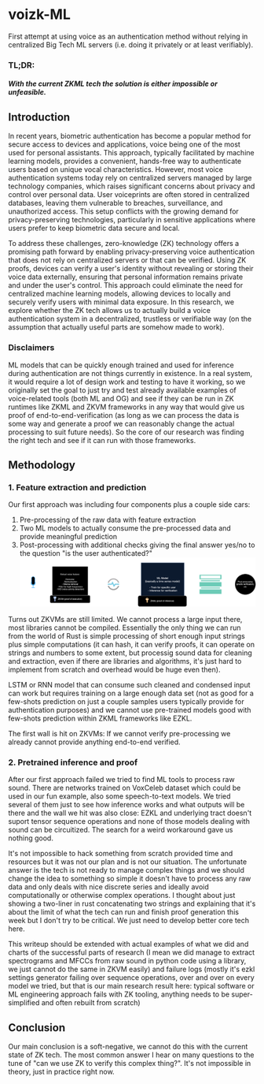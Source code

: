 # voizk-ML

First attempt at using voice as an authentication method without relying in centralized Big Tech ML servers (i.e. doing it privately or at least verifiably).

### TL;DR:
##### With the current ZKML tech the solution is either impossible or unfeasible.

## Introduction
In recent years, biometric authentication has become a popular method for secure access to devices and applications, voice being one of the most used for personal assistants. This approach, typically facilitated by machine learning models, provides a convenient, hands-free way to authenticate users based on unique vocal characteristics. However, most voice authentication systems today rely on centralized servers managed by large technology companies, which raises significant concerns about privacy and control over personal data. User voiceprints are often stored in centralized databases, leaving them vulnerable to breaches, surveillance, and unauthorized access. This setup conflicts with the growing demand for privacy-preserving technologies, particularly in sensitive applications where users prefer to keep biometric data secure and local. 

To address these challenges, zero-knowledge (ZK) technology offers a promising path forward by enabling privacy-preserving voice authentication that does not rely on centralized servers or that can be verified. Using ZK proofs, devices can verify a user's identity without revealing or storing their voice data externally, ensuring that personal information remains private and under the user's control. This approach could eliminate the need for centralized machine learning models, allowing devices to locally and securely verify users with minimal data exposure. In this research, we explore whether the ZK tech allows us to actually build a voice authentication system in a decentralized, trustless or verifiable way (on the assumption that actually useful parts are somehow made to work).

### Disclaimers

ML models that can be quickly enough trained and used for inference during authentication are not things currently in existence. In a real system, it would require a lot of design work and testing to have it working, so we originally set the goal to just try and test already available examples of voice-related tools (both ML and OG) and see if they can be run in ZK runtimes like ZKML and ZKVM frameworks in any way that would give us proof of end-to-end-verification (as long as we can process the data is some way and generate a proof we can reasonably change the actual processing to suit future needs). So the core of our research was finding the right tech and see if it can run with those frameworks.


## Methodology
### 1. Feature extraction and prediction

Our first approach was including four components plus a couple side cars:
1) Pre-processing of the raw data with feature extraction 
2) Two ML models to actually consume the pre-processed data and provide meaningful prediction
3) Post-processing with additional checks giving the final answer yes/no to the question "is the user authenticated?"
![First approach diagram](./img/firstapproach.png)

Turns out ZKVMs are still limited. We cannot process a large input there, most libraries cannot be compiled. Essentially the only thing we can run from the world of Rust is simple processing of short enough input strings plus simple computations (it can hash, it can verify proofs, it can operate on strings and numbers to some extent, but processig sound data for cleaning and extraction, even if there are libraries and algorithms, it's just hard to implement from scratch and overhead would be huge even then).

LSTM or RNN model that can consume such cleaned and condensed input can work but requires training on a large enough data set (not as good for a few-shots prediction on just a couple samples users typically provide for authentication purposes) and we cannot use pre-trained models good with few-shots prediction within ZKML frameworks like EZKL.

The first wall is hit on ZKVMs: If we cannot verify pre-processing we already cannot provide anything end-to-end verified.

### 2. Pretrained inference and proof

After our first approach failed we tried to find ML tools to process raw sound. There are networks trained on VoxCeleb dataset which could be used in our fun example, also some speech-to-text models. We tried several of them just to see how inference works and what outputs will be there and the wall we hit was also close: EZKL and underlying tract doesn't suport tensor sequence operations and none of those models dealing with sound can be circuitized. The search for a weird workaround gave us nothing good.

It's not impossible to hack something from scratch provided time and resources but it was not our plan and is not our situation. The unfortunate answer is the tech is not ready to manage complex things and we should change the idea to something so simple it doesn't have to process any raw data and only deals with nice discrete series and ideally avoid computationally or otherwise complex operations. I thought about just showing a two-liner in rust concatenating two strings and explaining that it's about the limit of what the tech can run and finish proof generation this week but I don't try to be critical. We just need to develop better core tech here.

This writeup should be extended with actual examples of what we did and charts of the successful parts of research (I mean we did manage to extract spectrograms and MFCCs from raw sound in python code using a library, we just cannot do the same in ZKVM easily) and failure logs (mostly it's ezkl settings generator failing over sequence operations, over and over on every model we tried, but that is our main research result here: typical software or ML engineering approach fails with ZK tooling, anything needs to be super-simplified and often rebuilt from scratch)

## Conclusion
Our main conclusion is a soft-negative, we cannot do this with the current state of ZK tech. The most common answer I hear on many questions to the tune of "can we use ZK to verify this complex thing?". It's not impossible in theory, just in practice right now.
